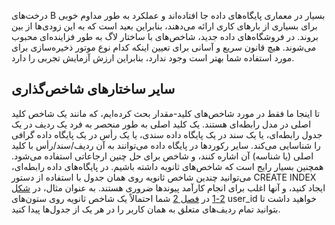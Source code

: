 درخت‌های B بسیار در معماری پایگاه‌های داده جا افتاده‌اند و عملکرد به طور مداوم خوبی برای
بسیاری از بارهای کاری ارائه می‌دهند، بنابراین بعید است که به این زودی‌ها از بین بروند. در فروشگاه‌های داده
جدید، شاخص‌های با ساختار لاگ به طور فزاینده‌ای محبوب می‌شوند. هیچ قانون سریع و آسانی
برای تعیین اینکه کدام نوع موتور ذخیره‌سازی برای مورد استفاده شما بهتر است وجود ندارد، بنابراین ارزش
آزمایش تجربی را دارد.
 ## سایر ساختارهای شاخص‌گذاری 
تا اینجا ما فقط در مورد شاخص‌های کلید-مقدار بحث کرده‌ایم، که مانند یک شاخص کلید اصلی در
مدل رابطه‌ای هستند. یک کلید اصلی به طور منحصر به فرد یک ردیف در یک جدول رابطه‌ای، یا یک سند
در یک پایگاه داده سندی، یا یک رأس در یک پایگاه داده گرافی را شناسایی می‌کند. سایر رکوردها در پایگاه داده می‌توانند
به آن ردیف/سند/رأس با کلید اصلی (یا شناسه) آن اشاره کنند، و شاخص برای حل چنین
ارجاعاتی استفاده می‌شود. 
همچنین بسیار رایج است که شاخص‌های ثانویه داشته باشیم. در پایگاه‌های داده رابطه‌ای، می‌توانید چندین
شاخص ثانویه روی همان جدول با استفاده از دستور CREATE INDEX ایجاد کنید، و آنها اغلب برای
انجام کارآمد پیوندها ضروری هستند. به عنوان مثال، در [شکل 2-1](ch02.html#fig_billgates_relational) در [فصل 2](ch02.html#ch_datamodels)
شما احتمالاً یک شاخص ثانویه روی ستون‌های user_id خواهید داشت تا بتوانید تمام
ردیف‌های متعلق به همان کاربر را در هر یک از جدول‌ها پیدا کنید.
